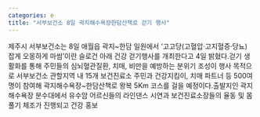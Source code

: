 ```yaml
---
categories: e
title: "서부보건소 8일 곽지해수욕장한담산책로 걷기 행사"
---
```

제주시 서부보건소는 8일 애월읍 곽지~한담 일원에서 ‘고고당(고혈압‧고지혈증‧당뇨) 잡게 오몽하게 마씸’이란 슬로건 아래 건강 걷기행사를 개최한다고 4일 밝혔다.걷기 생활화를 통해 주민들의 심뇌혈관질환, 치매, 비만을 예방하는 분위기 조성이 행사 목적으로 서부보건소 관할지역 내 15개 보건진료소 주민과 건강지킴이, 치매 파트너 등 500여 명이 참여해 곽지해수욕장~한담산책로 왕복 5Km 코스를 걸을 예정이다.출발지인 곽지해수욕장 분수대에서 유수암 어르신들의 라인댄스 시연과 보건진료소장들의 율동 및 몸 풀기 체조가 진행되고 건강 홍보